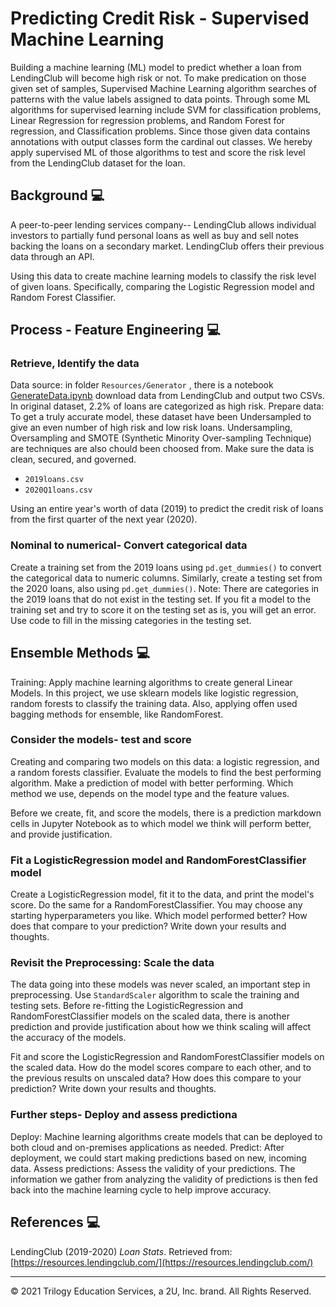 # Predicting Credit Risk - Supervised Machine Learning 

Building a machine learning (ML) model to predict whether a loan from LendingClub will become high risk or not. 
To make predication on those given set of samples, Supervised Machine Learning algorithm searches of patterns with the value labels assigned to data points. Through some ML algorithms for supervised learning include SVM for classification problems, Linear Regression for regression problems, and Random Forest for regression, and Classification problems. Since those given data contains annotations with output classes form the cardinal out classes. We hereby apply supervised ML of those algorithms to test and score the risk level from the LendingClub dataset for the loan.


## Background :computer:

A peer-to-peer lending services company-- LendingClub allows individual investors to partially fund personal loans as well as buy and sell notes backing the loans on a secondary market. LendingClub offers their previous data through an API.

Using this data to create machine learning models to classify the risk level of given loans. Specifically, comparing the Logistic Regression model and Random Forest Classifier.


## Process - Feature Engineering :computer:

### Retrieve, Identify the data
Data source: in folder `Resources/Generator` , there is a notebook [GenerateData.ipynb](/Resources/Generator/GenerateData.ipynb) download data from LendingClub and output two CSVs. In original dataset, 2.2% of loans are categorized as high risk.
Prepare data: To get a truly accurate model, these dataset have been Undersampled to give an even number of high risk and low risk loans. Undersampling, Oversampling and SMOTE (Synthetic Minority Over-sampling Technique) are techniques are also chould been choosed from. Make sure the data is clean, secured, and governed. 

* `2019loans.csv`
* `2020Q1loans.csv`

Using an entire year's worth of data (2019) to predict the credit risk of loans from the first quarter of the next year (2020).

### Nominal to numerical- Convert categorical data
Create a training set from the 2019 loans using `pd.get_dummies()` to convert the categorical data to numeric columns. 
Similarly, create a testing set from the 2020 loans, also using `pd.get_dummies()`. 
Note: There are categories in the 2019 loans that do not exist in the testing set. If you fit a model to the training set and try to score it on the testing set as is, you will get an error. Use code to fill in the missing categories in the testing set. 


## Ensemble Methods :computer:

Training: Apply machine learning algorithms to create general Linear Models. In this project, we use sklearn models like logistic regression, random forests to classify the training data. Also, applying offen used bagging methods for ensemble, like RandomForest. 

### Consider the models- test and score
Creating and comparing two models on this data: a logistic regression, and a random forests classifier. 
Evaluate the models to find the best performing algorithm. Make a prediction of model with better performing. Which method we use, depends on the model type and the feature values.

Before we create, fit, and score the models, there is a prediction markdown cells in Jupyter Notebook as to which model we think will perform better, and provide justification.

### Fit a LogisticRegression model and RandomForestClassifier model
Create a LogisticRegression model, fit it to the data, and print the model's score. Do the same for a RandomForestClassifier. You may choose any starting hyperparameters you like. Which model performed better? How does that compare to your prediction? Write down your results and thoughts.


### Revisit the Preprocessing: Scale the data 
The data going into these models was never scaled, an important step in preprocessing. Use `StandardScaler` algorithm to scale the training and testing sets. Before re-fitting the LogisticRegression and RandomForestClassifier models on the scaled data, there is another prediction and provide justification about how we think scaling will affect the accuracy of the models. 

Fit and score the LogisticRegression and RandomForestClassifier models on the scaled data. How do the model scores compare to each other, and to the previous results on unscaled data? How does this compare to your prediction? Write down your results and thoughts.

### Further steps- Deploy and assess predictiona

Deploy: Machine learning algorithms create models that can be deployed to both cloud and on-premises applications as needed.
Predict: After deployment, we could start making predictions based on new, incoming data.
Assess predictions: Assess the validity of your predictions. The information we gather from analyzing the validity of
predictions is then fed back into the machine learning cycle to help improve accuracy.


## References :computer:

LendingClub (2019-2020) _Loan Stats_. Retrieved from: [https://resources.lendingclub.com/](https://resources.lendingclub.com/)

- - -

© 2021 Trilogy Education Services, a 2U, Inc. brand. All Rights Reserved.
